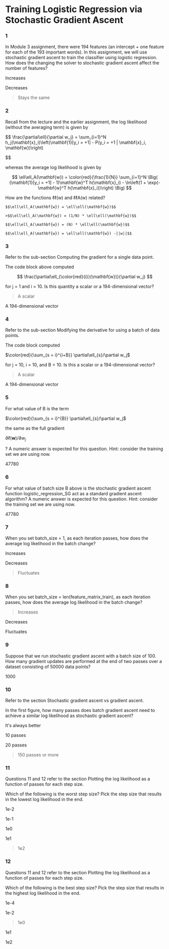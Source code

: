 # Training Logistic Regression via Stochastic Gradient Ascent

### 1

In Module 3 assignment, there were 194 features (an intercept + one feature for each of the 193 important words). In this assignment, we will use stochastic gradient ascent to train the classifier using logistic regression. How does the changing the solver to stochastic gradient ascent affect the number of features?


Increases


Decreases


>Stays the same

### 2

Recall from the lecture and the earlier assignment, the log likelihood (without the averaging term) is given by

  $$
    \frac{\partial\ell}{\partial w_j} = \sum_{i=1}^N h_j(\mathbf{x}_i)\left(\mathbf{1}[y_i = +1] - P(y_i = +1 | \mathbf{x}_i, \mathbf{w})\right)

  $$

whereas the average log likelihood is given by

$$
   \ell\ell_A(\mathbf{w}) = \color{red}{\frac{1}{N}} \sum_{i=1}^N \Big( (\mathbf{1}[y_i = +1] - 1)\mathbf{w}^T h(\mathbf{x}_i) - \ln\left(1 + \exp(-\mathbf{w}^T h(\mathbf{x}_i))\right) \Big) 
$$

How are the functions ℓℓ(w) and ℓℓA(w) related?
```
$$\ell\ell_A(\mathbf{w}) = \ell\ell(\mathbf{w})$$

>$$\ell\ell_A(\mathbf{w}) = (1/N) * \ell\ell(\mathbf{w})$$

$$\ell\ell_A(\mathbf{w}) = (N) * \ell\ell(\mathbf{w})$$

$$\ell\ell_A(\mathbf{w}) = \ell\ell(\mathbf{w}) -||w||$$
```

### 3

Refer to the sub-section Computing the gradient for a single data point.

The code block above computed

$$
\frac{\partial\ell_{\color{red}{i}}(\mathbf{w})}{\partial w_j}
$$

for j = 1 and i = 10. Is this quantity a scalar or a 194-dimensional vector?


>A scalar


A 194-dimensional vector

### 4

Refer to the sub-section Modifying the derivative for using a batch of data points.

The code block computed

$\color{red}{\sum_{s = i}^{i+B}} \partial\ell_{s}/\partial w_j$

for j = 10, i = 10, and B = 10. Is this a scalar or a 194-dimensional vector?

>A scalar


A 194-dimensional vector

### 5

For what value of B is the term

$\color{red}{\sum_{s = i}^{B}} \partial\ell_{s}/\partial w_j$

the same as the full gradient

$\partial\ell(\mathbf{w})/{\partial w_j}$

? A numeric answer is expected for this question. Hint: consider the training set we are using now.


47780

### 6

For what value of batch size B above is the stochastic gradient ascent function logistic_regression_SG act as a standard gradient ascent algorithm? A numeric answer is expected for this question. Hint: consider the training set we are using now.


47780

### 7

When you set batch_size = 1, as each iteration passes, how does the average log likelihood in the batch change?


Increases


Decreases


>Fluctuates

### 8

When you set batch_size = len(feature_matrix_train), as each iteration passes, how does the average log likelihood in the batch change?


>Increases


Decreases


Fluctuates

### 9

Suppose that we run stochastic gradient ascent with a batch size of 100. How many gradient updates are performed at the end of two passes over a dataset consisting of 50000 data points?


1000

### 10

Refer to the section Stochastic gradient ascent vs gradient ascent.

In the first figure, how many passes does batch gradient ascent need to achieve a similar log likelihood as stochastic gradient ascent?


It's always better


10 passes


20 passes


>150 passes or more

### 11

Questions 11 and 12 refer to the section Plotting the log likelihood as a function of passes for each step size.

Which of the following is the worst step size? Pick the step size that results in the lowest log likelihood in the end.


1e-2


1e-1


1e0


1e1


>1e2

### 12

Questions 11 and 12 refer to the section Plotting the log likelihood as a function of passes for each step size.

Which of the following is the best step size? Pick the step size that results in the highest log likelihood in the end.


1e-4


1e-2


>1e0


1e1


1e2
